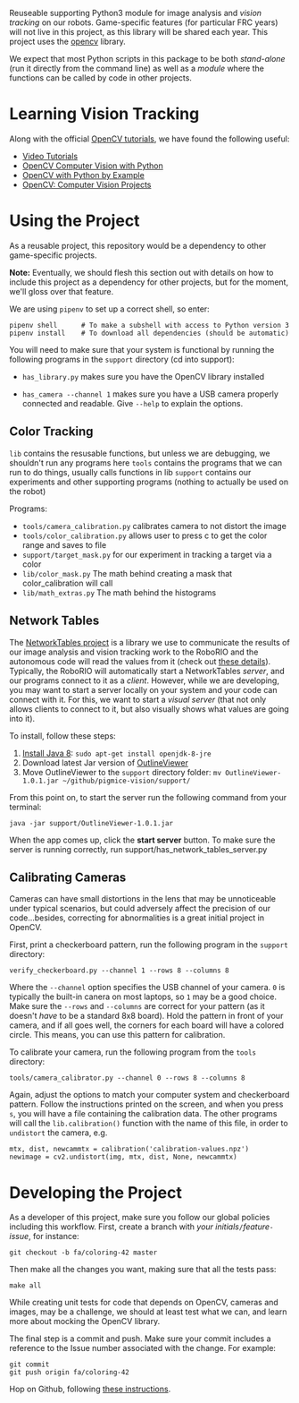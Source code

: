 Reuseable supporting Python3 module for image analysis and *vision tracking* on
our robots. Game-specific features (for particular FRC years) will not live in
this project, as this library will be shared each year. This project uses the
[opencv](https://docs.opencv.org/3.4.0/d6/d00/tutorial_py_root.html) library.

We expect that most Python scripts in this package to be both *stand-alone* (run
it directly from the command line) as well as a *module* where the functions can
be called by code in other projects.


Learning Vision Tracking
========================

Along with the official [OpenCV tutorials](https://opencv-python-tutroals.readthedocs.io/en/latest/py_tutorials/py_tutorials.html),
we have found the following useful:

  * [Video Tutorials](https://pythonprogramming.net/loading-video-python-opencv-tutorial/)
  * [OpenCV Computer Vision with Python](https://www.packtpub.com/application-development/opencv-computer-vision-python)
  * [OpenCV with Python by Example](https://www.packtpub.com/application-development/opencv-python-example)
  * [OpenCV: Computer Vision Projects](https://www.packtpub.com/application-development/opencv-computer-vision-projects-python)


Using the Project
=================

As a reusable project, this repository would be a dependency to other
game-specific projects.

**Note:** Eventually, we should flesh this section out with details on how to
include this project as a dependency for other projects, but for the moment,
we'll gloss over that feature.


We are using `pipenv` to set up a correct shell, so enter:

    pipenv shell      # To make a subshell with access to Python version 3
    pipenv install    # To download all dependencies (should be automatic)

You will need to make sure that your system is functional by running the following
programs in the `support` directory (cd into support):

  * `has_library.py` makes sure you have the OpenCV library installed

  * `has_camera --channel 1` makes sure you have a USB camera properly
           connected and readable. Give `--help` to explain the options.

Color Tracking
--------------
`lib` contains the resusable functions, but unless we are debugging, we shouldn't run any programs here
`tools` contains the programs that we can run to do things, usually calls functions in lib
`support` contains our experiments and other supporting programs (nothing to actually be used on the robot)

Programs:
  * `tools/camera_calibration.py` calibrates camera to not distort the image
  * `tools/color_calibration.py` allows user to press c to get the color range and saves to file
  * `support/target_mask.py` for our experiment in tracking a target via a color
  * `lib/color_mask.py` The math behind creating a mask that color_calibration will call
  * `lib/math_extras.py` The math behind the histograms

Network Tables
-------------------

The [NetworkTables project][nt1] is a library we use to communicate the results of our image analysis and vision tracking work to the RoboRIO and the autonomous code will read the values from it (check out [these details][nt3]).
Typically, the RoboRIO will automatically start a NetworkTables *server*, and our programs connect to it as a *client*. However, while we are developing, you may want to start a server locally on your system and your code can connect with it. For this, we want to start a *visual server* (that not only allows clients to connect to it, but also visually shows what values are going into it).

To install, follow these steps:

1. [Install Java 8][nt2]: `sudo apt-get install openjdk-8-jre`
2. Download latest Jar version of [OutlineViewer][nt4]
3. Move OutlineViewer to the `support` directory folder: `mv OutlineViewer-1.0.1.jar ~/github/pigmice-vision/support/`

From this point on, to start the server run the following command from your terminal:

    java -jar support/OutlineViewer-1.0.1.jar

When the app comes up, click the **start server** button.
To make sure the server is running correctly, run support/has_network_tables_server.py

  [nt1]: http://robotpy.readthedocs.io/projects/pynetworktables/en/stable/
  [nt2]: https://www.java.com/en/download/help/download_options.xml
  [nt3]: http://robotpy.readthedocs.io/en/stable/guide/nt.html#networktables-guide
  [nt4]: http://first.wpi.edu/FRC/roborio/maven/release/edu/wpi/first/wpilib/networktables/OutlineViewer/1.0.1/
  [nt5]: http://first.wpi.edu/FRC/roborio/maven/release/edu/wpi/first/wpilib/SmartDashboard/3.0.0/SmartDashboard-3.0.0.jar

Calibrating Cameras
-------------------

Cameras can have small distortions in the lens that may be unnoticeable under
typical scenarios, but could adversely affect the precision of our
code...besides, correcting for abnormalities is a great initial project in
OpenCV.

First, print a checkerboard pattern, run the following program in the `support`
directory:

    verify_checkerboard.py --channel 1 --rows 8 --columns 8

Where the `--channel` option specifies the USB channel of your camera. `0` is
typically the built-in canera on most laptops, so `1` may be a good choice. Make
sure the `--rows` and `--columns` are correct for your pattern (as it doesn't
*have* to be a standard 8x8 board). Hold the pattern in front of your camera,
and if all goes well, the corners for each board will have a colored circle.
This means, you can use this pattern for calibration.

To calibrate your camera, run the following program from the `tools` directory:

    tools/camera_calibrator.py --channel 0 --rows 8 --columns 8

Again, adjust the options to match your computer system and checkerboard
pattern. Follow the instructions printed on the screen, and when you press `s`,
you will have a file containing the calibration data. The other programs will
call the `lib.calibration()` function with the name of this file, in order to
`undistort` the camera, e.g.

    mtx, dist, newcammtx = calibration('calibration-values.npz')
    newimage = cv2.undistort(img, mtx, dist, None, newcammtx)


Developing the Project
======================

As a developer of this project, make sure you follow our global policies including
this workflow. First, create a branch with _your initials_`/`_feature_`-`_issue_,
for instance:

    git checkout -b fa/coloring-42 master

Then make all the changes you want, making sure that all the tests pass:

    make all

While creating unit tests for code that depends on OpenCV, cameras and images, may
be a challenge, we should at least test what we can, and learn more about mocking the
OpenCV library.

The final step is a commit and push. Make sure your commit includes a reference to
the Issue number associated with the change. For example:

    git commit
    git push origin fa/coloring-42

Hop on Github, following [these instructions](https://yangsu.github.io/pull-request-tutorial/).
